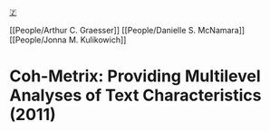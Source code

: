 [🇿](zotero://select/library/items/ZZ2QS88L)

[[People/Arthur C. Graesser]] [[People/Danielle S. McNamara]] [[People/Jonna M. Kulikowich]] 
# Coh-Metrix: Providing Multilevel Analyses of Text Characteristics (2011)

